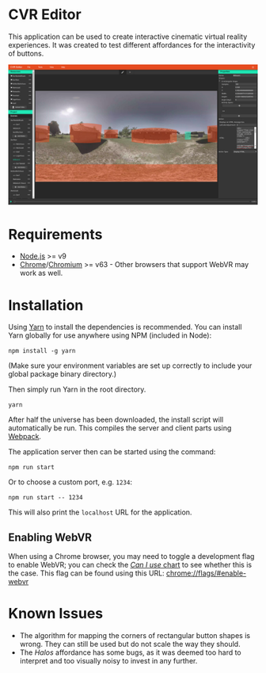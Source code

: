 # CVR Editor

This application can be used to create interactive cinematic virtual reality experiences. It was created to test different affordances for the interactivity of buttons.

![Screenshot](./readme-files/screenshot.png)

# Requirements

- [Node.js](https://nodejs.org/) >= v9
- [Chrome](https://www.google.com/chrome/)/[Chromium](https://www.chromium.org/) >= v63 - Other browsers that support WebVR may work as well.

# Installation

Using [Yarn](https://yarnpkg.com/) to install the dependencies is recommended. You can install Yarn globally for use anywhere using NPM (included in Node):

```shell
npm install -g yarn
```

(Make sure your environment variables are set up correctly to include your global package binary directory.)

Then simply run Yarn in the root directory.

```shell
yarn
```

After half the universe has been downloaded, the install script will automatically be run. This compiles the server and client parts using [Webpack](https://webpack.js.org/).

The application server then can be started using the command:

```shell
npm run start
```

Or to choose a custom port, e.g. `1234`:

```shell
npm run start -- 1234
```

This will also print the `localhost` URL for the application.

## Enabling WebVR

When using a Chrome browser, you may need to toggle a development flag to enable WebVR; you can check the [*Can I use* chart](https://caniuse.com/#feat=webvr) to see whether this is the case. This flag can be found using this URL: [chrome://flags/#enable-webvr](chrome://flags/#enable-webvr)


# Known Issues

- The algorithm for mapping the corners of rectangular button shapes is wrong. They can still be used but do not scale the way they should.
- The *Halos* affordance has some bugs, as it was deemed too hard to interpret and too visually noisy to invest in any further.